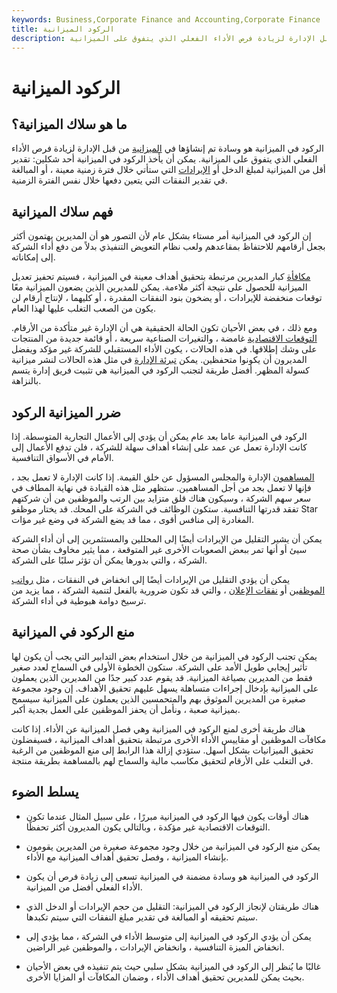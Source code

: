 ```yaml
---
keywords: Business,Corporate Finance and Accounting,Corporate Finance
title: الركود الميزانية
description: الركود في الميزانية هو وسادة تم إنشاؤها في الميزانية من قبل الإدارة لزيادة فرص الأداء الفعلي الذي يتفوق على الميزانية.
---
```


# الركود الميزانية
## ما هو سلاك الميزانية؟

الركود في الميزانية هو وسادة تم إنشاؤها في [الميزانية](/budget) من قبل الإدارة لزيادة فرص الأداء الفعلي الذي يتفوق على الميزانية. يمكن أن يأخذ الركود في الميزانية أحد شكلين: تقدير أقل من الميزانية لمبلغ الدخل أو [الإيرادات](/revenue) التي ستأتي خلال فترة زمنية معينة ، أو المبالغة في تقدير النفقات التي يتعين دفعها خلال نفس الفترة الزمنية.

## فهم سلاك الميزانية

إن الركود في الميزانية أمر مستاء بشكل عام لأن التصور هو أن المديرين يهتمون أكثر بجعل أرقامهم للاحتفاظ بمقاعدهم ولعب نظام التعويض التنفيذي بدلاً من دفع أداء الشركة إلى إمكاناته.

[مكافأة](/bonus) كبار المديرين مرتبطة بتحقيق أهداف معينة في الميزانية ، فسيتم تحفيز تعديل الميزانية للحصول على نتيجة أكثر ملاءمة. يمكن للمديرين الذين يضعون الميزانية معًا توقعات منخفضة للإيرادات ، أو يضخون بنود النفقات المقدرة ، أو كليهما ، لإنتاج أرقام لن يكون من الصعب التغلب عليها لهذا العام.

ومع ذلك ، في بعض الأحيان تكون الحالة الحقيقية هي أن الإدارة غير متأكدة من الأرقام. [التوقعات الاقتصادية](/economic-forecasting) غامضة ، والتغيرات الصناعية سريعة ، أو قائمة جديدة من المنتجات على وشك إطلاقها. في هذه الحالات ، يكون الأداء المستقبلي للشركة غير مؤكد ويفضل المديرون أن يكونوا متحفظين. يمكن [تبرئة الإدارة](/exoneration) في مثل هذه الحالات لنشر ميزانية كسولة المظهر. أفضل طريقة لتجنب الركود في الميزانية هي تثبيت فريق إدارة يتسم بالنزاهة.

## ضرر الميزانية الركود

الركود في الميزانية عاما بعد عام يمكن أن يؤدي إلى الأعمال التجارية المتوسطة. إذا كانت الإدارة تعمل عن عمد على إنشاء أهداف سهلة للشركة ، فلن تدفع الأعمال إلى الأمام في الأسواق التنافسية.

[المساهمون](/shareholder) الإدارة والمجلس المسؤول عن خلق القيمة. إذا كانت الإدارة لا تعمل بجد ، فإنها لا تعمل بجد من أجل المساهمين. ستظهر مثل هذه القيادة في نهاية المطاف في سعر سهم الشركة ، وسيكون هناك قلق متزايد بين الرتب والموظفين من أن شركتهم تفقد قدرتها التنافسية. ستكون الوظائف في الشركة على المحك. قد يختار موظفو Star المغادرة إلى منافس أقوى ، مما قد يضع الشركة في وضع غير مؤات.

يمكن أن يشير التقليل من الإيرادات أيضًا إلى المحللين والمستثمرين إلى أن أداء الشركة سيئ أو أنها تمر ببعض الصعوبات الأخرى غير المتوقعة ، مما يثير مخاوف بشأن صحة الشركة ، والتي بدورها يمكن أن تؤثر سلبًا على الشركة.

يمكن أن يؤدي التقليل من الإيرادات أيضًا إلى انخفاض في النفقات ، مثل [رواتب الموظفين](/payroll) أو [نفقات الإعلان](/advertising-costs) ، والتي قد تكون ضرورية بالفعل لتنمية الشركة ، مما يزيد من ترسيخ دوامة هبوطية في أداء الشركة.

## منع الركود في الميزانية

يمكن تجنب الركود في الميزانية من خلال استخدام بعض التدابير التي يجب أن يكون لها تأثير إيجابي طويل الأمد على الشركة. ستكون الخطوة الأولى في السماح لعدد صغير فقط من المديرين بصياغة الميزانية. قد يقوم عدد كبير جدًا من المديرين الذين يعملون على الميزانية بإدخال إجراءات متساهلة يسهل عليهم تحقيق الأهداف. إن وجود مجموعة صغيرة من المديرين الموثوق بهم والمتحمسين الذين يعملون على الميزانية سيسمح بميزانية صعبة ، ونأمل أن يحفز الموظفين على العمل بجدية أكبر.

هناك طريقة أخرى لمنع الركود في الميزانية وهي فصل الميزانية عن الأداء. إذا كانت مكافآت الموظفين أو مقاييس الأداء الأخرى مرتبطة بتحقيق أهداف الميزانية ، فسيفضلون تحقيق الميزانيات بشكل أسهل. ستؤدي إزالة هذا الرابط إلى منع الموظفين من الرغبة في التغلب على الأرقام لتحقيق مكاسب مالية والسماح لهم بالمساهمة بطريقة منتجة.

## يسلط الضوء

- هناك أوقات يكون فيها الركود في الميزانية مبررًا ، على سبيل المثال عندما تكون التوقعات الاقتصادية غير مؤكدة ، وبالتالي يكون المديرون أكثر تحفظًا.

- يمكن منع الركود في الميزانية من خلال وجود مجموعة صغيرة من المديرين يقومون بإنشاء الميزانية ، وفصل تحقيق أهداف الميزانية مع الأداء.

- الركود في الميزانية هو وسادة مضمنة في الميزانية تسعى إلى زيادة فرص أن يكون الأداء الفعلي أفضل من الميزانية.

- هناك طريقتان لإنجاز الركود في الميزانية: التقليل من حجم الإيرادات أو الدخل الذي سيتم تحقيقه أو المبالغة في تقدير مبلغ النفقات التي سيتم تكبدها.

- يمكن أن يؤدي الركود في الميزانية إلى متوسط الأداء في الشركة ، مما يؤدي إلى انخفاض الميزة التنافسية ، وانخفاض الإيرادات ، والموظفين غير الراضين.

- غالبًا ما يُنظر إلى الركود في الميزانية بشكل سلبي حيث يتم تنفيذه في بعض الأحيان بحيث يمكن للمديرين تحقيق أهداف الأداء ، وضمان المكافآت أو المزايا الأخرى.

